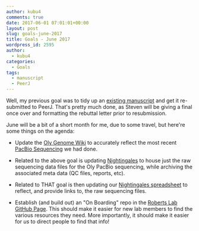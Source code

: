 ```yaml
---
author: kubu4
comments: true
date: 2017-06-01 07:01:01+00:00
layout: post
slug: goals-june-2017
title: Goals - June 2017
wordpress_id: 2595
author:
  - kubu4
categories:
  - Goals
tags:
  - manuscript
  - PeerJ
---
```


Well, my previous goal was to tidy up an [existing manuscript](https://github.com/RobertsLab/paper-Olurida-gene) and get it re-submitted to PeerJ. That's pretty much done, as Steven will be giving a final once over and formatting the rebuttal letter prior to resubmission.

June will be a bit of a short month for me, due to some travel, but here're some things on the agenda:





  * Update the [Oly Genome Wiki](https://github.com/RobertsLab/project-olympia.oyster-genomic/wiki) to accurately reflect the most recent [PacBio Sequencing](https://github.com/RobertsLab/project-olympia.oyster-genomic/wiki/Genome-sequencing-December-2016-(UW-PacBio)) we had done.



  * Related to the above goal is updating [Nightingales](https://owl.fish.washington.edu/nightingales/) to house just the raw sequencing data files for the Oly PacBio sequencing, while archiving the associated meta data (QC files, reports, etc).



  * Related to THAT goal is then updating our [Nightingales spreadsheet](https://docs.google.com/spreadsheets/d/1_XqIOPVHSBVGscnjzDSWUeRL7HUHXfaHxVzec-I-8Xk/edit?usp=drive_web) to reflect, and provide links to, the raw sequencing files.



  * Establish (and build out) an "On Boarding" repo in the [Roberts Lab GitHub Page](https://github.com/RobertsLab). This should make it easier for new lab members to find the various resources they need. More importantly, it should make it easier for _us_ to direct people to find that info!




